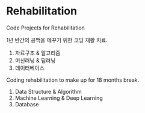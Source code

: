 # Rehabilitation
Code Projects for Rehabilitation

1년 반간의 공백을 메꾸기 위한 코딩 재활 치료.

1. 자료구조 & 알고리즘
2. 머신러닝 & 딥러닝
3. 데이터베이스

Coding rehabilitation to make up for 18 months break.

1. Data Structure & Algorithm
2. Machine Learning & Deep Learning
3. Database
